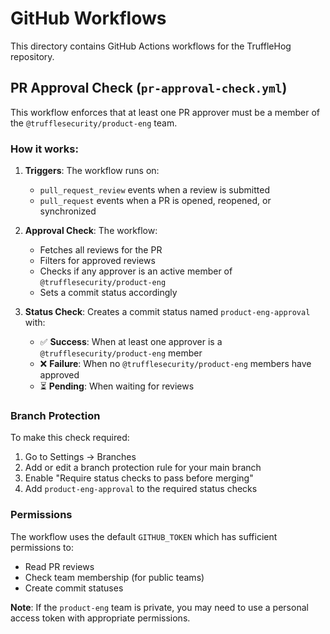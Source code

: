 # GitHub Workflows

This directory contains GitHub Actions workflows for the TruffleHog repository.

## PR Approval Check (`pr-approval-check.yml`)

This workflow enforces that at least one PR approver must be a member of the `@trufflesecurity/product-eng` team.

### How it works:

1. **Triggers**: The workflow runs on:
   - `pull_request_review` events when a review is submitted
   - `pull_request` events when a PR is opened, reopened, or synchronized

2. **Approval Check**: The workflow:
   - Fetches all reviews for the PR
   - Filters for approved reviews
   - Checks if any approver is an active member of `@trufflesecurity/product-eng`
   - Sets a commit status accordingly

3. **Status Check**: Creates a commit status named `product-eng-approval` with:
   - ✅ **Success**: When at least one approver is a `@trufflesecurity/product-eng` member
   - ❌ **Failure**: When no `@trufflesecurity/product-eng` members have approved
   - ⏳ **Pending**: When waiting for reviews

### Branch Protection

To make this check required:

1. Go to Settings → Branches
2. Add or edit a branch protection rule for your main branch
3. Enable "Require status checks to pass before merging"
4. Add `product-eng-approval` to the required status checks

### Permissions

The workflow uses the default `GITHUB_TOKEN` which has sufficient permissions to:
- Read PR reviews
- Check team membership (for public teams)
- Create commit statuses

**Note**: If the `product-eng` team is private, you may need to use a personal access token with appropriate permissions.
